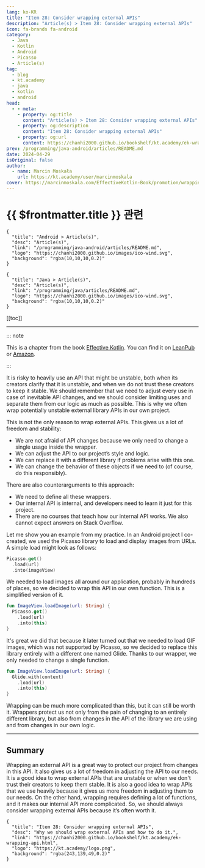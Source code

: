```yaml
---
lang: ko-KR
title: "Item 28: Consider wrapping external APIs"
description: "Article(s) > Item 28: Consider wrapping external APIs"
icon: fa-brands fa-android
category: 
  - Java
  - Kotlin
  - Android
  - Picasso
  - Article(s)
tag: 
  - blog
  - kt.academy
  - java
  - kotlin
  - android
head:
  - - meta:
    - property: og:title
      content: "Article(s) > Item 28: Consider wrapping external APIs"
    - property: og:description
      content: "Item 28: Consider wrapping external APIs"
    - property: og:url
      content: https://chanhi2000.github.io/bookshelf/kt.academy/ek-wrapping-api.html
prev: /programming/java-android/articles/README.md
date: 2024-04-29
isOriginal: false
author: 
  - name: Marcin Moskała
    url: https://kt.academy/user/marcinmoskala
cover: https://marcinmoskala.com/EffectiveKotlin-Book/promotion/wrapping_api.jpg
---
```


# {{ $frontmatter.title }} 관련

```component VPCard
{
  "title": "Android > Article(s)",
  "desc": "Article(s)",
  "link": "/programming/java-android/articles/README.md",
  "logo": "https://chanhi2000.github.io/images/ico-wind.svg",
  "background": "rgba(10,10,10,0.2)"
}
```

```component VPCard
{
  "title": "Java > Article(s)",
  "desc": "Article(s)",
  "link": "/programming/java/articles/README.md",
  "logo": "https://chanhi2000.github.io/images/ico-wind.svg",
  "background": "rgba(10,10,10,0.2)"
}
```

[[toc]]

---

<SiteInfo
  name="Item 28: Consider wrapping external APIs"
  desc="Why we should wrap external APIs and how to do it."
  url="https://kt.academy/article/ek-wrapping-api"
  logo="https://kt.academy/logo.png"
  preview="https://marcinmoskala.com/EffectiveKotlin-Book/promotion/wrapping_api.jpg"/>

::: note

This is a chapter from the book [Effective Kotlin](/book/effectivekotlin). You can find it on [<VPIcon icon="fas fa-globe"/>LeanPub](https://leanpub.com/effectivekotlin) or [<VPIcon icon="fa-brands fa-amazon"/>Amazon](https://amazon.com/Effective-Kotlin-Best-Practices-Developers-ebook/dp/B0CHBR5XPF/).

:::

It is risky to heavily use an API that might be unstable, both when its creators clarify that it is unstable, and when we do not trust these creators to keep it stable. We should remember that we need to adjust every use in case of inevitable API changes, and we should consider limiting uses and separate them from our logic as much as possible. This is why we often wrap potentially unstable external library APIs in our own project.

This is not the only reason to wrap external APIs. This gives us a lot of freedom and stability:

- We are not afraid of API changes because we only need to change a single usage inside the wrapper.
- We can adjust the API to our project’s style and logic.
- We can replace it with a different library if problems arise with this one.
- We can change the behavior of these objects if we need to (of course, do this responsibly).

There are also counterarguments to this approach:

- We need to define all these wrappers.
- Our internal API is internal, and developers need to learn it just for this project.
- There are no courses that teach how our internal API works. We also cannot expect answers on Stack Overflow.

Let me show you an example from my practice. In an Android project I co-created, we used the Picasso library to load and display images from URLs. A simple load might look as follows:

```kotlin
Picasso.get()
  .load(url)
  .into(imageView)
```

We needed to load images all around our application, probably in hundreds of places, so we decided to wrap this API in our own function. This is a simplified version of it.

```kotlin
fun ImageView.loadImage(url: String) {
  Picasso.get()
    .load(url)
    .into(this)
}
```

It's great we did that because it later turned out that we needed to load GIF images, which was not supported by Picasso, so we decided to replace this library entirely with a different one named Glide. Thanks to our wrapper, we only needed to change a single function.

```kotlin
fun ImageView.loadImage(url: String) {
  Glide.with(context)
    .load(url)
    .into(this)
}
```

Wrapping can be much more complicated than this, but it can still be worth it. Wrappers protect us not only from the pain of changing to an entirely different library, but also from changes in the API of the library we are using and from changes in our own logic.

---

## Summary

Wrapping an external API is a great way to protect our project from changes in this API. It also gives us a lot of freedom in adjusting the API to our needs. It is a good idea to wrap external APIs that are unstable or when we don't trust their creators to keep them stable. It is also a good idea to wrap APIs that we use heavily because it gives us more freedom in adjusting them to our needs. On the other hand, wrapping requires defining a lot of functions, and it makes our internal API more complicated. So, we should always consider wrapping external APIs because it’s often worth it.

<!-- TODO: add ARTICLE CARD -->
```component VPCard
{
  "title": "Item 28: Consider wrapping external APIs",
  "desc": "Why we should wrap external APIs and how to do it.",
  "link": "https://chanhi2000.github.io/bookshelf/kt.academy/ek-wrapping-api.html",
  "logo": "https://kt.academy/logo.png",
  "background": "rgba(243,139,49,0.2)"
}
```
